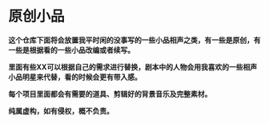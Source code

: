 # 原创小品

**这个仓库下面将会放置我平时闲的没事写的一些小品相声之类，有一些是原创，有一些是根据看的一些小品改编或者续写。**

**里面有些XX可以根据自己的需求进行替换，剧本中的人物会用我喜欢的一些相声小品明星来代替，看的时候会更有带入感。**

**每个项目里面都会有需要的道具、剪辑好的背景音乐及完整素材。**

**纯属虚构，如有侵权，概不负责。**

